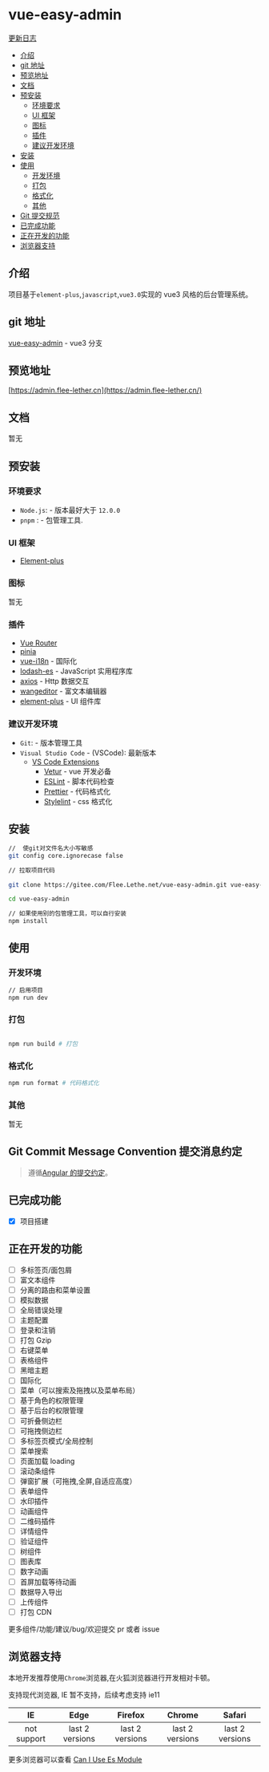 # vue-easy-admin

[更新日志](CHANGELOG.zh_CN.md)

-   [介绍](#介绍)
-   [git 地址](#git地址)
-   [预览地址](#预览地址)
-   [文档](#文档)
-   [预安装](#预安装)
    -   [环境要求](#环境要求)
    -   [UI 框架](#ui-框架)
    -   [图标](#图标)
    -   [插件](#插件)
    -   [建议开发环境](#建议开发环境)
-   [安装](#安装)
-   [使用](#使用)
    -   [开发环境](#开发环境)
    -   [打包](#打包)
    -   [格式化](#格式化)
    -   [其他](#其他)
-   [Git 提交规范](#Git-Commit-Message-Convention-提交消息约定)
-   [已完成功能](#已完成功能)
-   [正在开发的功能](#正在开发的功能)
-   [浏览器支持](#浏览器支持)

## 介绍

项目基于`element-plus`,`javascript`,`vue3.0`实现的 vue3 风格的后台管理系统。

## git 地址

[vue-easy-admin](https://gitee.com/endcandle/vue-easy-admin.git) - vue3 分支

## 预览地址

[https://admin.flee-lether.cn](https://admin.flee-lether.cn/)

## 文档

暂无

## 预安装

### 环境要求

-   `Node.js`: - 版本最好大于 `12.0.0`
-   `pnpm` : - 包管理工具.

### UI 框架

-   [Element-plus](https://element-plus.gitee.io/zh-CN)

### 图标

暂无

### 插件

-   [Vue Router](https://github.com/vuejs/vue-router)
-   [pinia](https://pinia.vuejs.org/)
-   [vue-i18n](https://github.com/intlify/vue-i18n) - 国际化
-   [lodash-es](https://github.com/lodash/lodash) - JavaScript 实用程序库
-   [axios](https://github.com/axios/axios) - Http 数据交互
-   [wangeditor](http://www.wangeditor.com/) - 富文本编辑器
-   [element-plus](https://element-plus.gitee.io/zh-CN) - UI 组件库

### 建议开发环境

-   `Git`: - 版本管理工具
-   `Visual Studio Code` - (VSCode): 最新版本
    -   [VS Code Extensions](./.vscode/extensions.json)
        -   [Vetur](https://marketplace.visualstudio.com/items?itemName=octref.vetur) - vue 开发必备
        -   [ESLint](https://marketplace.visualstudio.com/items?itemName=dbaeumer.vscode-eslint) - 脚本代码检查
        -   [Prettier](https://marketplace.visualstudio.com/items?itemName=esbenp.prettier-vscode) - 代码格式化
        -   [Stylelint](https://marketplace.visualstudio.com/items?itemName=stylelint.vscode-stylelint) - css 格式化

## 安装

```bash
//  使git对文件名大小写敏感
git config core.ignorecase false

// 拉取项目代码

git clone https://gitee.com/Flee.Lethe.net/vue-easy-admin.git vue-easy-admin

cd vue-easy-admin

// 如果使用别的包管理工具，可以自行安装
npm install

```

## 使用

### 开发环境

```bash
// 启用项目
npm run dev
```

### 打包

```bash

npm run build # 打包
```

### 格式化

```bash
npm run format # 代码格式化
```

### 其他

暂无

## Git Commit Message Convention 提交消息约定

> 遵循[Angular 的提交约定](https://github.com/conventional-changelog/conventional-changelog/tree/master/packages/conventional-changelog-angular)。

## 已完成功能

-   [x] 项目搭建

## 正在开发的功能

-   [ ] 多标签页/面包屑
-   [ ] 富文本组件
-   [ ] 分离的路由和菜单设置
-   [ ] 模拟数据
-   [ ] 全局错误处理
-   [ ] 主题配置
-   [ ] 登录和注销
-   [ ] 打包 Gzip
-   [ ] 右键菜单
-   [ ] 表格组件
-   [ ] 黑暗主题
-   [ ] 国际化
-   [ ] 菜单（可以搜索及拖拽以及菜单布局）
-   [ ] 基于角色的权限管理
-   [ ] 基于后台的权限管理
-   [ ] 可折叠侧边栏
-   [ ] 可拖拽侧边栏
-   [ ] 多标签页模式/全局控制
-   [ ] 菜单搜索
-   [ ] 页面加载 loading
-   [ ] 滚动条组件
-   [ ] 弹窗扩展（可拖拽,全屏,自适应高度）
-   [ ] 表单组件
-   [ ] 水印插件
-   [ ] 动画组件
-   [ ] 二维码插件
-   [ ] 详情组件
-   [ ] 验证组件
-   [ ] 树组件
-   [ ] 图表库
-   [ ] 数字动画
-   [ ] 首屏加载等待动画
-   [ ] 数据导入导出
-   [ ] 上传组件
-   [ ] 打包 CDN

更多组件/功能/建议/bug/欢迎提交 pr 或者 issue

## 浏览器支持

本地开发推荐使用`Chrome`浏览器,在火狐浏览器进行开发相对卡顿。

支持现代浏览器, IE 暂不支持，后续考虑支持 ie11

|     IE      |      Edge       |     Firefox     |     Chrome      |     Safari      |
|:-----------:|:---------------:|:---------------:|:---------------:|:---------------:|
| not support | last 2 versions | last 2 versions | last 2 versions | last 2 versions |

更多浏览器可以查看 [Can I Use Es Module](https://caniuse.com/?search=ES%20Module)
